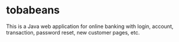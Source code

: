 # tobabeans
This is a Java web application for online banking with login, account, transaction, password reset, new customer pages, etc.
